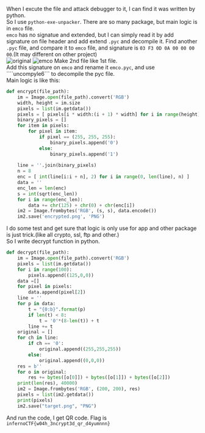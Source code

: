 When I excute the file and attack debugger to it, I can find it was written by python.  
So I use ```python-exe-unpacker```. There are so many package, but main logic is in ```emco``` file.  
```emco``` has no signatue and extended, but I can simply read it by add signature on file header and add extend ```.pyc``` and decompile it. 
Find another ```.pyc``` file, and compare it to ```emco``` file, and signature is ```03 F3 0D 0A 00 00 00 00```.(It may different on other project)  
![original](pyc.PNG)
![emco](nonpyc.PNG)
Make 2nd file like 1st file.  
Add this signature on ```emco``` and rename it ```emco.pyc```, and use ````uncompyle6``` to decompile the pyc file.  
Main logic is like this:  
```python
def encrypt(file_path):
    im = Image.open(file_path).convert('RGB')
    width, height = im.size
    pixels = list(im.getdata())
    pixels = [ pixels[i * width:(i + 1) * width] for i in range(height) ]
    binary_pixels = []
    for item in pixels:
        for pixel in item:
            if pixel == (255, 255, 255):
                binary_pixels.append('0')
            else:
                binary_pixels.append('1')
    
    line = ''.join(binary_pixels)
    n = 8
    enc = [ int(line[i:i + n], 2) for i in range(0, len(line), n) ]
    data = ''
    enc_len = len(enc)
    s = int(sqrt(enc_len))
    for i in range(enc_len):
        data += chr(125) + chr(0) + chr(enc[i])
    im2 = Image.frombytes('RGB', (s, s), data.encode())
    im2.save('encrypted.png', 'PNG')
```
I do some test and get sure that logic is only use for app and other package is just trick.(like all crypto, ssl, ftp and other.)  
So I write decrypt function in python.
```python
def decrypt(file_path):
    im = Image.open(file_path).convert('RGB')
    pixels = list(im.getdata())
    for i in range(100):
        pixels.append((125,0,0))
    data =[]
    for pixel in pixels:
        data.append(pixel[2])
    line = ''
    for p in data:
        t = "{0:b}".format(p)
        if len(t) < 8:
            t = '0'*(8-len(t)) + t
        line += t
    original = []
    for ch in line:
        if ch == '0':
            original.append((255,255,255))
        else:
            original.append((0,0,0))
    res = b''
    for o in original:
        res += bytes([o[0]]) + bytes([o[1]]) + bytes([o[2]])
    print(len(res), 40000)
    im2 = Image.frombytes('RGB', (200, 200), res)
    pixels = list(im2.getdata())
    print(pixels)
    im2.save("target.png", "PNG")
```
And run the code, I get QR code.
Flag is ```infernoCTF{w04h_3ncrypt3d_qr_d4yumnnn}```
